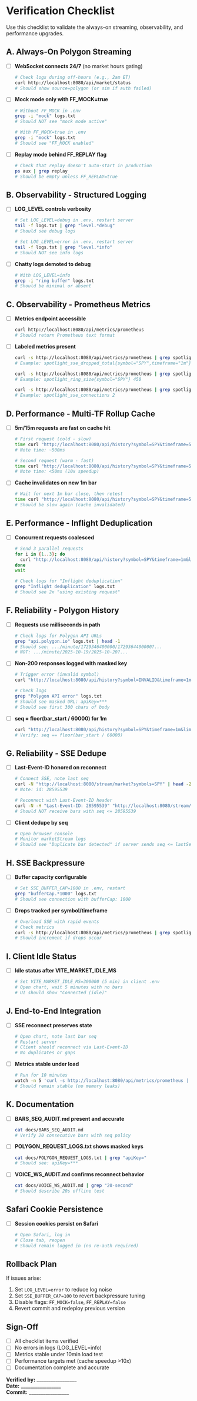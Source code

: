 # Verification Checklist

Use this checklist to validate the always-on streaming, observability, and performance upgrades.

## A. Always-On Polygon Streaming

- [ ] **WebSocket connects 24/7** (no market hours gating)
  ```bash
  # Check logs during off-hours (e.g., 2am ET)
  curl http://localhost:8080/api/market/status
  # Should show source=polygon (or sim if auth failed)
  ```

- [ ] **Mock mode only with FF_MOCK=true**
  ```bash
  # Without FF_MOCK in .env
  grep -i "mock" logs.txt
  # Should NOT see "mock mode active"
  
  # With FF_MOCK=true in .env
  grep -i "mock" logs.txt
  # Should see "FF_MOCK enabled"
  ```

- [ ] **Replay mode behind FF_REPLAY flag**
  ```bash
  # Check that replay doesn't auto-start in production
  ps aux | grep replay
  # Should be empty unless FF_REPLAY=true
  ```

## B. Observability - Structured Logging

- [ ] **LOG_LEVEL controls verbosity**
  ```bash
  # Set LOG_LEVEL=debug in .env, restart server
  tail -f logs.txt | grep "level.*debug"
  # Should see debug logs
  
  # Set LOG_LEVEL=error in .env, restart server
  tail -f logs.txt | grep "level.*info"
  # Should NOT see info logs
  ```

- [ ] **Chatty logs demoted to debug**
  ```bash
  # With LOG_LEVEL=info
  grep -i "ring buffer" logs.txt
  # Should be minimal or absent
  ```

## C. Observability - Prometheus Metrics

- [ ] **Metrics endpoint accessible**
  ```bash
  curl http://localhost:8080/api/metrics/prometheus
  # Should return Prometheus text format
  ```

- [ ] **Labeled metrics present**
  ```bash
  curl -s http://localhost:8080/api/metrics/prometheus | grep spotlight_sse_dropped_total
  # Example: spotlight_sse_dropped_total{symbol="SPY",timeframe="1m"} 0
  
  curl -s http://localhost:8080/api/metrics/prometheus | grep spotlight_ring_size
  # Example: spotlight_ring_size{symbol="SPY"} 450
  
  curl -s http://localhost:8080/api/metrics/prometheus | grep spotlight_sse_connections
  # Example: spotlight_sse_connections 2
  ```

## D. Performance - Multi-TF Rollup Cache

- [ ] **5m/15m requests are fast on cache hit**
  ```bash
  # First request (cold - slow)
  time curl "http://localhost:8080/api/history?symbol=SPY&timeframe=5m&limit=20"
  # Note time: ~500ms
  
  # Second request (warm - fast)
  time curl "http://localhost:8080/api/history?symbol=SPY&timeframe=5m&limit=20"
  # Note time: <50ms (10x speedup)
  ```

- [ ] **Cache invalidates on new 1m bar**
  ```bash
  # Wait for next 1m bar close, then retest
  time curl "http://localhost:8080/api/history?symbol=SPY&timeframe=5m&limit=20"
  # Should be slow again (cache invalidated)
  ```

## E. Performance - Inflight Deduplication

- [ ] **Concurrent requests coalesced**
  ```bash
  # Send 3 parallel requests
  for i in {1..3}; do
    curl "http://localhost:8080/api/history?symbol=SPY&timeframe=1m&limit=100" &
  done
  wait
  
  # Check logs for "Inflight deduplication"
  grep "Inflight deduplication" logs.txt
  # Should see 2x "using existing request"
  ```

## F. Reliability - Polygon History

- [ ] **Requests use milliseconds in path**
  ```bash
  # Check logs for Polygon API URLs
  grep "api.polygon.io" logs.txt | head -1
  # Should see: .../minute/1729346400000/1729364400000?...
  # NOT: .../minute/2025-10-19/2025-10-20?...
  ```

- [ ] **Non-200 responses logged with masked key**
  ```bash
  # Trigger error (invalid symbol)
  curl "http://localhost:8080/api/history?symbol=INVALID&timeframe=1m&limit=10"
  
  # Check logs
  grep "Polygon API error" logs.txt
  # Should see masked URL: apiKey=***
  # Should see first 300 chars of body
  ```

- [ ] **seq = floor(bar_start / 60000) for 1m**
  ```bash
  curl "http://localhost:8080/api/history?symbol=SPY&timeframe=1m&limit=5" | jq '.[0] | {seq, bar_start}'
  # Verify: seq == floor(bar_start / 60000)
  ```

## G. Reliability - SSE Dedupe

- [ ] **Last-Event-ID honored on reconnect**
  ```bash
  # Connect SSE, note last seq
  curl -N "http://localhost:8080/stream/market?symbols=SPY" | head -20
  # Note: id: 28595539
  
  # Reconnect with Last-Event-ID header
  curl -N -H "Last-Event-ID: 28595539" "http://localhost:8080/stream/market?symbols=SPY" | head -20
  # Should NOT receive bars with seq <= 28595539
  ```

- [ ] **Client dedupe by seq**
  ```bash
  # Open browser console
  # Monitor marketStream logs
  # Should see "Duplicate bar detected" if server sends seq <= lastSeq
  ```

## H. SSE Backpressure

- [ ] **Buffer capacity configurable**
  ```bash
  # Set SSE_BUFFER_CAP=1000 in .env, restart
  grep "bufferCap.*1000" logs.txt
  # Should see connection with bufferCap: 1000
  ```

- [ ] **Drops tracked per symbol/timeframe**
  ```bash
  # Overload SSE with rapid events
  # Check metrics
  curl -s http://localhost:8080/api/metrics/prometheus | grep spotlight_sse_dropped_total
  # Should increment if drops occur
  ```

## I. Client Idle Status

- [ ] **Idle status after VITE_MARKET_IDLE_MS**
  ```bash
  # Set VITE_MARKET_IDLE_MS=300000 (5 min) in client .env
  # Open chart, wait 5 minutes with no bars
  # UI should show "Connected (idle)"
  ```

## J. End-to-End Integration

- [ ] **SSE reconnect preserves state**
  ```bash
  # Open chart, note last bar seq
  # Restart server
  # Client should reconnect via Last-Event-ID
  # No duplicates or gaps
  ```

- [ ] **Metrics stable under load**
  ```bash
  # Run for 10 minutes
  watch -n 5 'curl -s http://localhost:8080/api/metrics/prometheus | grep spotlight_sse_connections'
  # Should remain stable (no memory leaks)
  ```

## K. Documentation

- [ ] **BARS_SEQ_AUDIT.md present and accurate**
  ```bash
  cat docs/BARS_SEQ_AUDIT.md
  # Verify 20 consecutive bars with seq policy
  ```

- [ ] **POLYGON_REQUEST_LOGS.txt shows masked keys**
  ```bash
  cat docs/POLYGON_REQUEST_LOGS.txt | grep "apiKey="
  # Should see: apiKey=***
  ```

- [ ] **VOICE_WS_AUDIT.md confirms reconnect behavior**
  ```bash
  cat docs/VOICE_WS_AUDIT.md | grep "20-second"
  # Should describe 20s offline test
  ```

## Safari Cookie Persistence

- [ ] **Session cookies persist on Safari**
  ```bash
  # Open Safari, log in
  # Close tab, reopen
  # Should remain logged in (no re-auth required)
  ```

## Rollback Plan

If issues arise:
1. Set `LOG_LEVEL=error` to reduce log noise
2. Set `SSE_BUFFER_CAP=100` to revert backpressure tuning
3. Disable flags: `FF_MOCK=false`, `FF_REPLAY=false`
4. Revert commit and redeploy previous version

## Sign-Off

- [ ] All checklist items verified
- [ ] No errors in logs (LOG_LEVEL=info)
- [ ] Metrics stable under 10min load test
- [ ] Performance targets met (cache speedup >10x)
- [ ] Documentation complete and accurate

**Verified by:** _________________  
**Date:** _________________  
**Commit:** _________________
